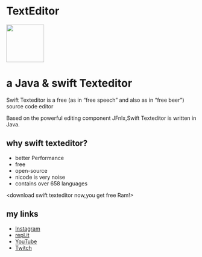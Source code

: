 # TextEditor
<img src="https://images-wixmp-ed30a86b8c4ca887773594c2.wixmp.com/f/05100836-b28d-4395-a29d-2f17b751c23f/dcbs47l-feac0482-1b74-43a9-939b-d023e192fbf8.png?token=eyJ0eXAiOiJKV1QiLCJhbGciOiJIUzI1NiJ9.eyJzdWIiOiJ1cm46YXBwOjdlMGQxODg5ODIyNjQzNzNhNWYwZDQxNWVhMGQyNmUwIiwiaXNzIjoidXJuOmFwcDo3ZTBkMTg4OTgyMjY0MzczYTVmMGQ0MTVlYTBkMjZlMCIsIm9iaiI6W1t7InBhdGgiOiJcL2ZcLzA1MTAwODM2LWIyOGQtNDM5NS1hMjlkLTJmMTdiNzUxYzIzZlwvZGNiczQ3bC1mZWFjMDQ4Mi0xYjc0LTQzYTktOTM5Yi1kMDIzZTE5MmZiZjgucG5nIn1dXSwiYXVkIjpbInVybjpzZXJ2aWNlOmZpbGUuZG93bmxvYWQiXX0.4CYJ1wSmorxWThn5F-36p3EVi1nHgVj7E-dzSvN_H4Y" width="100" height="100"> 

# a Java &amp; swift Texteditor

Swift Texteditor is a free (as in “free speech” and also as in “free beer”) source code editor 

Based on the powerful editing component JFnIx,Swift Texteditor is written in Java.

## why swift texteditor?

  * better Performance
  * free 
  * open-source
  * nicode is very noise
  * contains over 658 languages

<download swift texteditor now,you get free Ram!>

## my links
  
  * [Instagram](www.instagram.com/nicodecode)
  * [repl.it](repl.it/nicode3141)
  * [YouTube](youtube.com/nicodecode)
  * [Twitch](twitch.tv/nicodecode)
